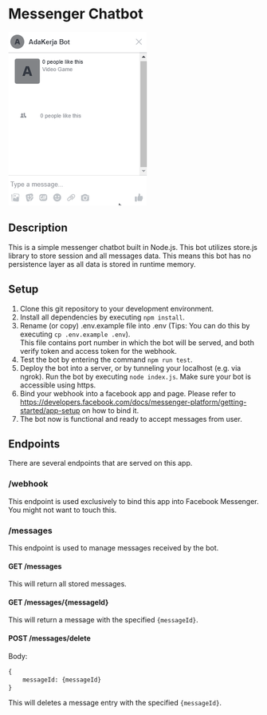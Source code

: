 # Messenger Chatbot

![Bot Illustration](docs/illustration.gif)

## Description
This is a simple messenger chatbot built in Node.js. This bot utilizes store.js library to store session and all messages data. This means this bot has no persistence layer as all data is stored in runtime memory.

## Setup
1. Clone this git repository to your development environment.
2. Install all dependencies by executing `npm install`.
3. Rename (or copy) .env.example file into .env (Tips: You can do this by executing `cp .env.example .env`).<br>This file contains port number in which the bot will be served, and both verify token and access token for the webhook.
4. Test the bot by entering the command `npm run test`.
5. Deploy the bot into a server, or by tunneling your localhost (e.g. via ngrok). Run the bot by executing `node index.js`. Make sure your bot is accessible using https.
6. Bind your webhook into a facebook app and page. Please refer to https://developers.facebook.com/docs/messenger-platform/getting-started/app-setup on how to bind it.
7. The bot now is functional and ready to accept messages from user.

## Endpoints
There are several endpoints that are served on this app.

### /webhook
This endpoint is used exclusively to bind this app into Facebook Messenger. You might not want to touch this.

### /messages
This endpoint is used to manage messages received by the bot.

#### GET /messages
This will return all stored messages.

#### GET /messages/{messageId}
This will return a message with the specified `{messageId}`.

#### POST /messages/delete
Body:
```
{
    messageId: {messageId}
}
```
This will deletes a message entry with the specified `{messageId}`.
